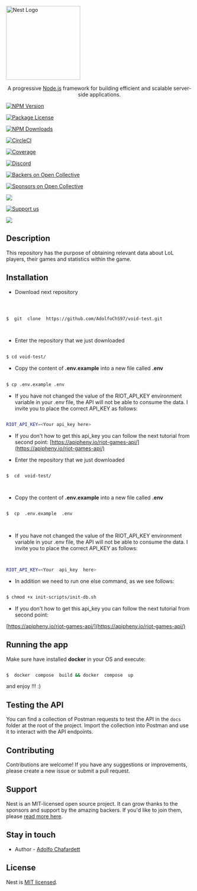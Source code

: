 <p  align="center">

  

<a  href="http://nestjs.com/"  target="blank"><img  src="https://nestjs.com/img/logo-small.svg"  width="200"  alt="Nest Logo" /></a>

  

</p>

  

  

[circleci-image]: https://img.shields.io/circleci/build/github/nestjs/nest/master?token=abc123def456

  

[circleci-url]: https://circleci.com/gh/nestjs/nest

  

  

<p  align="center">A progressive <a  href="http://nodejs.org"  target="_blank">Node.js</a> framework for building efficient and scalable server-side applications.</p>

  

<p  align="center">

  

<a  href="https://www.npmjs.com/~nestjscore"  target="_blank"><img  src="https://img.shields.io/npm/v/@nestjs/core.svg"  alt="NPM Version" /></a>

  

<a  href="https://www.npmjs.com/~nestjscore"  target="_blank"><img  src="https://img.shields.io/npm/l/@nestjs/core.svg"  alt="Package License" /></a>

  

<a  href="https://www.npmjs.com/~nestjscore"  target="_blank"><img  src="https://img.shields.io/npm/dm/@nestjs/common.svg"  alt="NPM Downloads" /></a>

  

<a  href="https://circleci.com/gh/nestjs/nest"  target="_blank"><img  src="https://img.shields.io/circleci/build/github/nestjs/nest/master"  alt="CircleCI" /></a>

  

<a  href="https://coveralls.io/github/nestjs/nest?branch=master"  target="_blank"><img  src="https://coveralls.io/repos/github/nestjs/nest/badge.svg?branch=master#9"  alt="Coverage" /></a>

  

<a  href="https://discord.gg/G7Qnnhy"  target="_blank"><img  src="https://img.shields.io/badge/discord-online-brightgreen.svg"  alt="Discord"/></a>

  

<a  href="https://opencollective.com/nest#backer"  target="_blank"><img  src="https://opencollective.com/nest/backers/badge.svg"  alt="Backers on Open Collective" /></a>

  

<a  href="https://opencollective.com/nest#sponsor"  target="_blank"><img  src="https://opencollective.com/nest/sponsors/badge.svg"  alt="Sponsors on Open Collective" /></a>

  

<a  href="https://paypal.me/kamilmysliwiec"  target="_blank"><img  src="https://img.shields.io/badge/Donate-PayPal-ff3f59.svg"/></a>

  

<a  href="https://opencollective.com/nest#sponsor"  target="_blank"><img  src="https://img.shields.io/badge/Support%20us-Open%20Collective-41B883.svg"  alt="Support us"></a>

  

<a  href="https://twitter.com/nestframework"  target="_blank"><img  src="https://img.shields.io/twitter/follow/nestframework.svg?style=social&label=Follow"></a>

  

</p>

  

<!--[![Backers on Open Collective](https://opencollective.com/nest/backers/badge.svg)](https://opencollective.com/nest#backer)

  

[![Sponsors on Open Collective](https://opencollective.com/nest/sponsors/badge.svg)](https://opencollective.com/nest#sponsor)-->

  

  

## Description

  

This repository has the purpose of obtaining relevant data about LoL players, their games and statistics within the game.

  

## Installation

  

- Download next repository

  

```bash

  

$  git  clone  https://github.com/AdolfoChS97/void-test.git

  

```

- Enter the repository that we just downloaded

```bash
	
$ cd void-test/

```
 
 -  Copy the content of **.env.example** into a new file called **.env** 

```bash
	
$ cp .env.example .env

```
 
 - If you have not changed the value of the RIOT_API_KEY environment variable in your .env file, the API will not be able to consume the data. I invite you to place the correct API_KEY as follows: 
 
```bash 

RIOT_API_KEY=<Your api_key here>

```

- If you don't how to get this api_key you can follow the next tutorial from second point: 
[https://apipheny.io/riot-games-api/](https://apipheny.io/riot-games-api/)


- Enter the repository that we just downloaded

  

```bash

$  cd  void-test/

  

```

- Copy the content of **.env.example** into a new file called **.env**

  

```bash

$  cp  .env.example  .env

  

```

- If you have not changed the value of the RIOT_API_KEY environment variable in your .env file, the API will not be able to consume the data. I invite you to place the correct API_KEY as follows:

```bash

 
RIOT_API_KEY=<Your  api_key  here>


```

- In addition we need to run one else command, as we see follows: 

```bash

$ chmod +x init-scripts/init-db.sh

```

  

- If you don't how to get this api_key you can follow the next tutorial from second point:

[https://apipheny.io/riot-games-api/](https://apipheny.io/riot-games-api/)

  
  

## Running the app

  

Make sure have installed **docker** in your OS and execute:

  

```bash

$  docker  compose  build && docker  compose  up

```

  

and enjoy !!! :)

  

## Testing the API

  

You can find a collection of Postman requests to test the API in the `docs` folder at the root of the project. Import the collection into Postman and use it to interact with the API endpoints.

  

## Contributing

  

Contributions are welcome! If you have any suggestions or improvements, please create a new issue or submit a pull request.

  
## Support


Nest is an MIT-licensed open source project. It can grow thanks to the sponsors and support by the amazing backers. If you'd like to join them, please [read more here](https://docs.nestjs.com/support).

  
## Stay in touch

- Author - [Adolfo Chafardett](mailto:adolfo1997a@gmail.com)

## License

Nest is [MIT licensed](LICENSE).